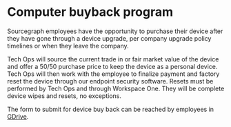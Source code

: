 # Computer buyback program

Sourcegraph employees have the opportunity to purchase their device after they have gone through a device upgrade, per company upgrade policy timelines or when they leave the company.

Tech Ops will source the current trade in or fair market value of the device and offer a 50/50 purchase price to keep the device as a personal device.
Tech Ops will then work with the employee to finalize payment and factory reset the device through our endpoint security software. Resets must be performed by Tech Ops and through Workspace One. They will be complete device wipes and resets, no exceptions.

The form to submit for device buy back can be reached by employees in [GDrive](https://docs.google.com/forms/d/e/1FAIpQLScOHJDHYHdmbggRni0NWcg-vn_h0XYc6GrdM4RYlcjxhtirEg/viewform).
